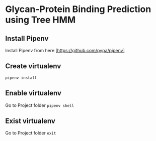 # Glycan-Protein Binding Prediction using Tree HMM

## Install Pipenv 
Install Pipenv from here
[https://github.com/pypa/pipenv]

## Create virtualenv
```pipenv install ```

## Enable virtualenv
Go to Project folder
```pipenv shell ```

## Exist virtualenv
Go to Project folder
```exit ```